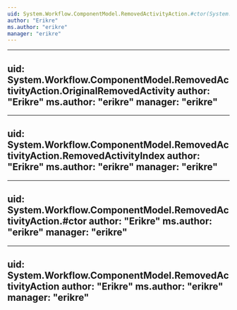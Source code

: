 ```yaml
---
uid: System.Workflow.ComponentModel.RemovedActivityAction.#ctor(System.Int32,System.Workflow.ComponentModel.Activity,System.Workflow.ComponentModel.CompositeActivity)
author: "Erikre"
ms.author: "erikre"
manager: "erikre"
---
```


---
uid: System.Workflow.ComponentModel.RemovedActivityAction.OriginalRemovedActivity
author: "Erikre"
ms.author: "erikre"
manager: "erikre"
---

---
uid: System.Workflow.ComponentModel.RemovedActivityAction.RemovedActivityIndex
author: "Erikre"
ms.author: "erikre"
manager: "erikre"
---

---
uid: System.Workflow.ComponentModel.RemovedActivityAction.#ctor
author: "Erikre"
ms.author: "erikre"
manager: "erikre"
---

---
uid: System.Workflow.ComponentModel.RemovedActivityAction
author: "Erikre"
ms.author: "erikre"
manager: "erikre"
---
